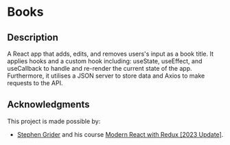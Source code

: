 # Books


## Description

A React app that adds, edits, and removes users's input as a book title. It applies hooks and a custom hook including: useState, useEffect, and useCallback to handle and re-render the current state of the app. Furthermore, it utilises a JSON server to store data and Axios to make requests to the API.

## Acknowledgments

This project is made possible by:

- [Stephen Grider](https://www.udemy.com/user/sgslo/) and his course [Modern React with Redux [2023 Update]](https://www.udemy.com/course/react-redux/).
